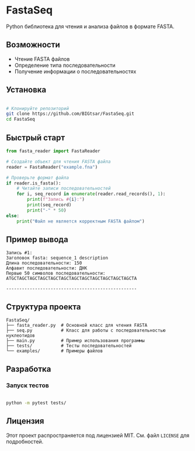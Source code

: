 # FastaSeq

Python библиотека для чтения и анализа файлов в формате FASTA.

## Возможности

- Чтение FASTA файлов 
- Определение типа последовательности
- Получение информации о последовательностях

## Установка

```bash

# Клонируйте репозиторий
git clone https://github.com/BIGtsar/FastaSeq.git
cd FastaSeq
```

## Быстрый старт

```python
from fasta_reader import FastaReader

# Создайте объект для чтения FASTA файла
reader = FastaReader("example.fna")

# Проверьте формат файла
if reader.is_fasta():
    # Читайте записи последовательностей
    for i, seq_record in enumerate(reader.read_records(), 1):
        print(f"Запись #{i}:")
        print(seq_record)
        print("-" * 50)
else:
    print("Файл не является корректным FASTA файлом")
```

## Пример вывода
```text
Запись #1:
Заголовок fasta: sequence_1 description
Длина последовательности: 150
Алфавит последовательности: ДНК
Первые 50 символов последовательности: ATGCTAGCTAGCTAGCTAGCTAGCTAGCTAGCTAGCTAGCTAGCTAGCTA

--------------------------------------------------
```

## Структура проекта

```text
FastaSeq/
├── fasta_reader.py  # Основной класс для чтения FASTA
├── seq.py           # Класс для работы с последовательностью нуклеотидов
├── main.py          # Пример использования программы
├── tests/           # Тесты последовательностей
└── examples/        # Примеры файлов
```


## Разработка

### Запуск тестов

```bash

python -m pytest tests/


```
## Лицензия
Этот проект распространяется под лицензией MIT. См. файл `LICENSE` для подробностей.
